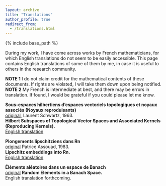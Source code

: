```yaml
---
layout: archive
title: "Translations"
author_profile: true
redirect_from:
  - /translations.html
---
```



{% include base_path %}

During my work, I have come across works by French mathematicians, for which English translations do not seem to be easily accessible. 
This page contains English translations of some of them by me, in case it is useful to others in the research community. 

**NOTE 1** I do not claim credit for the mathematical contents of these documents. If rights are violated, I will take them down upon being notified.   
**NOTE 2** My French is intermediate at best, and there may be errors in translation. If found, I would be grateful if you could please let me know. 


**Sous-espaces hilbertiens d’espaces vectoriels topologiques et noyaux associés (Noyaux reproduisants)**  
[original](https://link.springer.com/article/10.1007/BF02786620), Laurent Schwartz, 1963.  
**Hilbert Subspaces of Topological Vector Spaces and Associated Kernels (Reproducing Kernels).**  
[English translation](schwartz.pdf)


**Plongements lipschitziens dans Rn**  
[original](https://www.semanticscholar.org/paper/Plongements-lipschitziens-dans-Rn-Assouad/eefb25d7b29c1ae94496406b17aea1acbd9873af) Patrice Assouad, 1983.  
**Lipschitz embeddings into Rn.**  
[English translation](assouad.pdf)


**Éléments aléatoires dans un espace de Banach**  
[original](http://www.numdam.org/item/AIHP_1953__13_3_161_0/) 
**Random Elements in a Banach Space.**  
English translation forthcoming.
